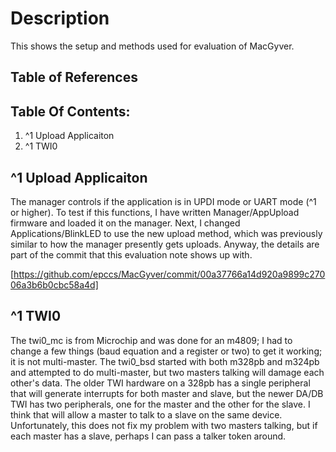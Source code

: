 # Description

This shows the setup and methods used for evaluation of MacGyver.

## Table of References

## Table Of Contents:

1. ^1 Upload Applicaiton
1. ^1 TWI0

## ^1 Upload Applicaiton

The manager controls if the application is in UPDI mode or UART mode (^1 or higher). To test if this functions, I have written Manager/AppUpload firmware and loaded it on the manager. Next, I changed Applications/BlinkLED to use the new upload method, which was previously similar to how the manager presently gets uploads. Anyway, the details are part of the commit that this evaluation note shows up with.

[https://github.com/epccs/MacGyver/commit/00a37766a14d920a9899c27006a3b6b0cbc58a4d]

## ^1 TWI0

The twi0_mc is from Microchip and was done for an m4809; I had to change a few things (baud equation and a register or two) to get it working; it is not multi-master. The twi0_bsd started with both m328pb and m324pb and attempted to do multi-master, but two masters talking will damage each other's data. The older TWI hardware on a 328pb has a single peripheral that will generate interrupts for both master and slave, but the newer DA/DB TWI has two peripherals, one for the master and the other for the slave. I think that will allow a master to talk to a slave on the same device. Unfortunately, this does not fix my problem with two masters talking, but if each master has a slave, perhaps I can pass a talker token around.
